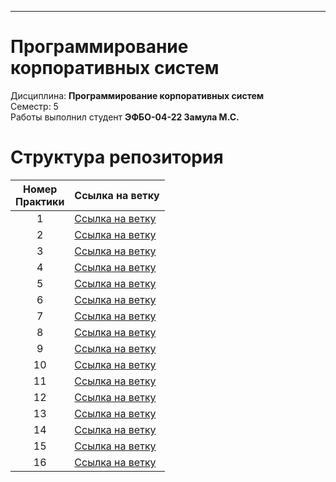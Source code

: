 ___

# Программирование корпоративных систем
Дисциплина: **Программирование корпоративных систем** <br>
Семестр: 5 <br>
Работы выполнил студент **ЭФБО-04-22 Замула М.С.** <br>

# Структура репозитория
| Номер<br>Практики | Ссылка на ветку |
|:---:|---|
| 1 | [Ссылка на ветку](https://github.com/gargatun/pks/tree/Practice_1) |
| 2 | [Ссылка на ветку](https://github.com/gargatun/pks/tree/Practice_2) |
| 3 | [Ссылка на ветку](https://github.com/gargatun/pks/tree/Practice_3) |
| 4 | [Ссылка на ветку](https://github.com/gargatun/pks/tree/Practice_4) |
| 5 | [Ссылка на ветку](https://github.com/gargatun/pks/tree/Practice_5) |
| 6 | [Ссылка на ветку](https://github.com/gargatun/pks/tree/Practice_6) |
| 7 | [Ссылка на ветку](https://github.com/gargatun/pks/tree/Practice_7) |
| 8 | [Ссылка на ветку]() |
| 9 | [Ссылка на ветку]() |
| 10 | [Ссылка на ветку]() |
| 11 | [Ссылка на ветку]() |
| 12 | [Ссылка на ветку]() |
| 13 | [Ссылка на ветку]() |
| 14 | [Ссылка на ветку]() |
| 15 | [Ссылка на ветку]() |
| 16 | [Ссылка на ветку]() |
